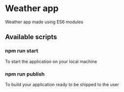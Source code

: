 # Weather app

Weather app made using ES6 modules

## Available scripts

### npm run start

To start the application on your local machine

### npm run publish

To build your application ready to be shipped to the user
